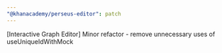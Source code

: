 ```yaml
---
"@khanacademy/perseus-editor": patch
---
```


[Interactive Graph Editor] Minor refactor - remove unnecessary uses of useUniqueIdWithMock
